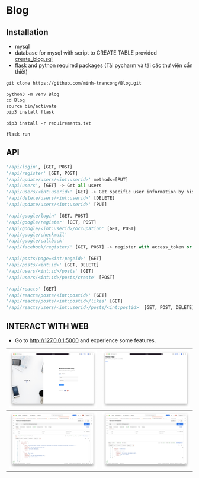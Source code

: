# Blog
## Installation

- mysql
- database for mysql with script to CREATE TABLE provided [create_blog.sql](./create_blog.sql)
- flask and python required packages (Tải pycharm và tải các thư viện cần thiết)

```shell
git clone https://github.com/minh-trancong/Blog.git
```

```shell
python3 -m venv Blog
cd Blog
source bin/activate
pip3 install flask
```

```shell
pip3 install -r requirements.txt
```

```shell
flask run
```

## API

```python
'/api/login', [GET, POST]
'/api/register' [GET, POST]
'/api/update/users/<int:userid>' methods=[PUT]
'/api/users', [GET] -> Get all users
'/api/users/<int:userid>' [GET] -> Get specific user information by his/her id
'/api/delete/users/<int:userid>' [DELETE]
'/api/update/users/<int:userid>' [PUT]
```

```python
'/api/google/login' [GET, POST]
'/api/google/register' [GET, POST]
'/api/google/<int:userid>/occupation' [GET, POST]
'/api/google/checkmail'
'/api/google/callback'
'/api/facebook/register/' [GET, POST] -> register with access_token or login if exists
```

```python
'/api/posts/page=<int:pageid>' [GET]
'/api/posts/<int:id>' [GET, DELETE]
'/api/users/<int:id>/posts' [GET]
'/api/users/<int:id>/posts/create' [POST]
```

```python
'/api/reacts' [GET]
'/api/reacts/posts/<int:postid>' [GET]
'/api/reacts/posts/<int:postid>/likes' [GET]
'/api/reacts/users/<int:userid>/posts/<int:postid>' [GET, POST, DELETE]
```

## INTERACT WITH WEB

- Go to http://127.0.0.1:5000 and experience some features.

| ![image-20220719084707341](pic/image-20220719084707341.png) | ![image-20220719084700084](pic/image-20220719084700084.png) |
| ----------------------------------------------------------- | ----------------------------------------------------------- |
| ![image-20220719085359163](pic/image-20220719085359163.png) | ![image-20220719085215612](pic/image-20220719085215612.png) |



